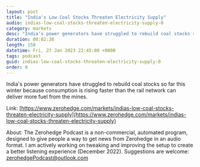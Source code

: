 ```yaml
---
layout: post
title: "India's Low Coal Stocks Threaten Electricity Supply"
audio: indias-low-coal-stocks-threaten-electricity-supply-0
category: markets
desc: "India's power generators have struggled to rebuild coal stocks so far this winter because consumption is rising faster than the rail network can deliver more fuel from the mines."
duration: 00:02:38
length: 158
datetime: Fri, 27 Jan 2023 22:45:00 +0000
tags: podcast
guid: indias-low-coal-stocks-threaten-electricity-supply-0
order: 0
---
```

India's power generators have struggled to rebuild coal stocks so far this winter because consumption is rising faster than the rail network can deliver more fuel from the mines.

Link: [https://www.zerohedge.com/markets/indias-low-coal-stocks-threaten-electricity-supply](https://www.zerohedge.com/markets/indias-low-coal-stocks-threaten-electricity-supply)

About: The Zerohedge Podcast is a non-commercial, automated program, designed to give people a way to get news from Zerohedge in an audio format.  I am actively working on tweaking and improving the setup to create a better listening experience (December 2022).  Suggestions are welcome: [zerohedgePodcast@outlook.com](mailto:zerohedgePodcast@outlook.com)